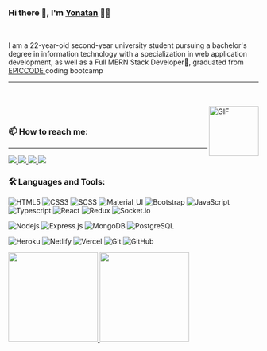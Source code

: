 
### Hi there 👋, I'm [Yonatan](https://github.com/yonatanski/) 👨‍💻


<br/>

<p>
I am a 22-year-old second-year university student pursuing a bachelor's degree in information technology with a specialization in web application development, as well as a Full MERN Stack Developer🚀, graduated from <a href="https://epicode.com/">EPICCODE </a> coding bootcamp 
  <hr/>
<br/>
<br/>


  <img width="100px" align="right" alt="GIF" src="https://media.giphy.com/media/13HgwGsXF0aiGY/giphy.gif" />
  
  <br/>


<h3>📫 How to reach me:</h3>
<hr />
<div>
  
<a href="mailto:yonatanderibe6@gmail.com">
  <img src="https://img.shields.io/badge/Gmail-red?style=for-the-badge&logo=google"/>
</a>
  
 <a href="https://www.linkedin.com/in/yonathanski/">
   <img src="https://img.shields.io/badge/Linkedin-informational?style=for-the-badge&logo=linkedin"/>
 </a>
  
 <a href="https://www.instagram.com/yonathanski/">
  <img src="https://img.shields.io/badge/Instagram-purple?style=for-the-badge&logo=instagram"/>
  </a>
  
  <a href="https://twitter.com/yonatan_gosaye">
 <img src="https://img.shields.io/badge/Twitter-blue?style=for-the-badge&logo=twitter"/>
  </a>
 
 </div>
  

### 🛠️ Languages and Tools:

![HTML5](https://img.shields.io/badge/-HTML5-black?style=flat-square&logo=html5&logoColor=white)
![CSS3](https://img.shields.io/badge/-CSS3-black?style=flat-square&logo=css3)
![SCSS](https://img.shields.io/badge/-SCSS-black?style=flat-square&logo=SASS)
![Material_UI](https://img.shields.io/badge/-Material_UI-black?style=flat-square&logo=material-ui)
![Bootstrap](https://img.shields.io/badge/-Bootstrap-black?style=flat-square&logo=bootstrap)
![JavaScript](https://img.shields.io/badge/-JavaScript-black?style=flat-square&logo=javascript)
![Typescript](https://img.shields.io/badge/-Typescript-black?style=flat-square&logo=typescript)
![React](https://img.shields.io/badge/-React-black?style=flat-square&logo=react)
![Redux](https://img.shields.io/badge/-Redux-black?style=flat-square&logo=Redux)
![Socket.io](https://img.shields.io/badge/-Socket-black?style=flat-square&logo=socket.io)

![Nodejs](https://img.shields.io/badge/-Nodejs-black?style=flat-square&logo=Node.js)
![Express.js](https://img.shields.io/badge/-Express-black?style=flat-square&logo=expressjs)
![MongoDB](https://img.shields.io/badge/-MongoDB-black?style=flat-square&logo=mongodb)
![PostgreSQL](https://img.shields.io/badge/-PostgreSQL-black?style=flat-square&logo=postgresql)

![Heroku](https://img.shields.io/badge/-Heroku-black?style=flat-square&logo=heroku)
![Netlify](https://img.shields.io/badge/-Netlify-black?style=flat-square&logo=netlify)
![Vercel](https://img.shields.io/badge/-Vercel-black?style=flat-square&logo=vercel)
![Git](https://img.shields.io/badge/-Git-black?style=flat-square&logo=git)
![GitHub](https://img.shields.io/badge/-GitHub-black?style=flat-square&logo=github)


<a href="https://github.com/yonatanski">
  <img height="180em" src="https://github-readme-stats.vercel.app/api?username=yonatanski&theme=buefy&show_icons=true" />
  <img height="180em" src="https://github-readme-stats.vercel.app/api/top-langs/?username=yonatanski&theme=buefy&layout=compact" />
</a>

<br/>



